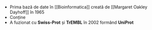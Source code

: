 - Prima bază de date în [[Bioinformatica]] creată de [[Margaret Oakley Dayhoff]] în 1965
- Conține
- A fuzionat cu **Swiss-Prot** și **TrEMBL** în 2002 formând **UniProt**